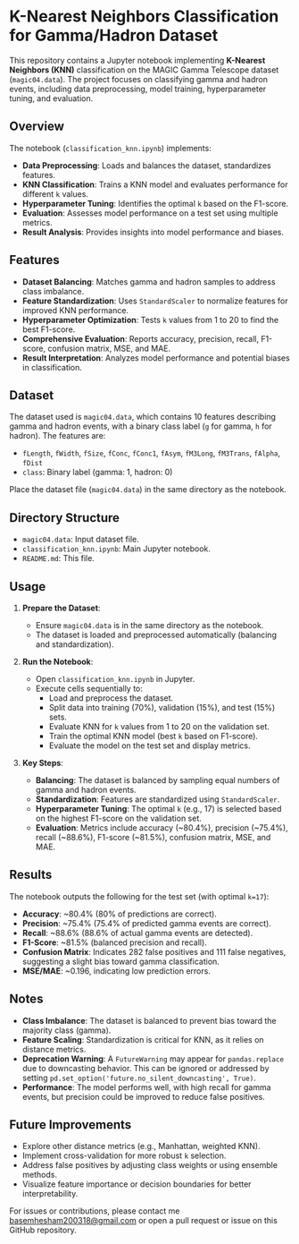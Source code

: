 
# K-Nearest Neighbors Classification for Gamma/Hadron Dataset

This repository contains a Jupyter notebook implementing **K-Nearest Neighbors (KNN)** classification on the MAGIC Gamma Telescope dataset (`magic04.data`). The project focuses on classifying gamma and hadron events, including data preprocessing, model training, hyperparameter tuning, and evaluation.

## Overview

The notebook (`classification_knn.ipynb`) implements:
- **Data Preprocessing**: Loads and balances the dataset, standardizes features.
- **KNN Classification**: Trains a KNN model and evaluates performance for different `k` values.
- **Hyperparameter Tuning**: Identifies the optimal `k` based on the F1-score.
- **Evaluation**: Assesses model performance on a test set using multiple metrics.
- **Result Analysis**: Provides insights into model performance and biases.

## Features

- **Dataset Balancing**: Matches gamma and hadron samples to address class imbalance.
- **Feature Standardization**: Uses `StandardScaler` to normalize features for improved KNN performance.
- **Hyperparameter Optimization**: Tests `k` values from 1 to 20 to find the best F1-score.
- **Comprehensive Evaluation**: Reports accuracy, precision, recall, F1-score, confusion matrix, MSE, and MAE.
- **Result Interpretation**: Analyzes model performance and potential biases in classification.


## Dataset

The dataset used is `magic04.data`, which contains 10 features describing gamma and hadron events, with a binary class label (`g` for gamma, `h` for hadron). The features are:

- `fLength`, `fWidth`, `fSize`, `fConc`, `fConc1`, `fAsym`, `fM3Long`, `fM3Trans`, `fAlpha`, `fDist`
- `class`: Binary label (gamma: 1, hadron: 0)

Place the dataset file (`magic04.data`) in the same directory as the notebook.

## Directory Structure

- `magic04.data`: Input dataset file.
- `classification_knn.ipynb`: Main Jupyter notebook.
- `README.md`: This file.

## Usage

1. **Prepare the Dataset**:
   - Ensure `magic04.data` is in the same directory as the notebook.
   - The dataset is loaded and preprocessed automatically (balancing and standardization).

2. **Run the Notebook**:
   - Open `classification_knn.ipynb` in Jupyter.
   - Execute cells sequentially to:
     - Load and preprocess the dataset.
     - Split data into training (70%), validation (15%), and test (15%) sets.
     - Evaluate KNN for `k` values from 1 to 20 on the validation set.
     - Train the optimal KNN model (best `k` based on F1-score).
     - Evaluate the model on the test set and display metrics.

3. **Key Steps**:
   - **Balancing**: The dataset is balanced by sampling equal numbers of gamma and hadron events.
   - **Standardization**: Features are standardized using `StandardScaler`.
   - **Hyperparameter Tuning**: The optimal `k` (e.g., 17) is selected based on the highest F1-score on the validation set.
   - **Evaluation**: Metrics include accuracy (~80.4%), precision (~75.4%), recall (~88.6%), F1-score (~81.5%), confusion matrix, MSE, and MAE.

## Results

The notebook outputs the following for the test set (with optimal `k=17`):
- **Accuracy**: ~80.4% (80% of predictions are correct).
- **Precision**: ~75.4% (75.4% of predicted gamma events are correct).
- **Recall**: ~88.6% (88.6% of actual gamma events are detected).
- **F1-Score**: ~81.5% (balanced precision and recall).
- **Confusion Matrix**: Indicates 282 false positives and 111 false negatives, suggesting a slight bias toward gamma classification.
- **MSE/MAE**: ~0.196, indicating low prediction errors.

## Notes

- **Class Imbalance**: The dataset is balanced to prevent bias toward the majority class (gamma).
- **Feature Scaling**: Standardization is critical for KNN, as it relies on distance metrics.
- **Deprecation Warning**: A `FutureWarning` may appear for `pandas.replace` due to downcasting behavior. This can be ignored or addressed by setting `pd.set_option('future.no_silent_downcasting', True)`.
- **Performance**: The model performs well, with high recall for gamma events, but precision could be improved to reduce false positives.

## Future Improvements

- Explore other distance metrics (e.g., Manhattan, weighted KNN).
- Implement cross-validation for more robust `k` selection.
- Address false positives by adjusting class weights or using ensemble methods.
- Visualize feature importance or decision boundaries for better interpretability.


For issues or contributions, please contact me basemhesham200318@gmail.com or open a pull request or issue on this GitHub repository.
